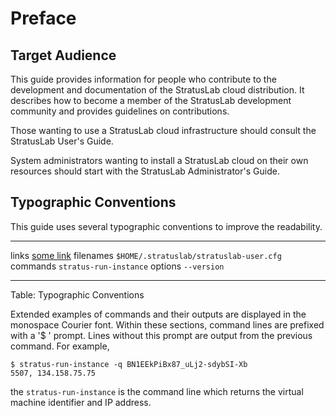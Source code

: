 
# Preface

## Target Audience

This guide provides information for people who contribute to the
development and documentation of the StratusLab cloud distribution.
It describes how to become a member of the StratusLab development
community and provides guidelines on contributions. 

Those wanting to use a StratusLab cloud infrastructure should consult
the StratusLab User's Guide.

System administrators wanting to install a StratusLab cloud on their
own resources should start with the StratusLab Administrator's Guide.

## Typographic Conventions

This guide uses several typographic conventions to improve the
readability.

---------  ---------------------------------------
links      [some link](http://example.org/)
filenames  `$HOME/.stratuslab/stratuslab-user.cfg`
commands   `stratus-run-instance`
options    `--version`
---------  ---------------------------------------

Table: Typographic Conventions

Extended examples of commands and their outputs are displayed in the
monospace Courier font.  Within these sections, command lines are
prefixed with a '$ ' prompt.  Lines without this prompt are output
from the previous command.  For example, 

    $ stratus-run-instance -q BN1EEkPiBx87_uLj2-sdybSI-Xb
    5507, 134.158.75.75

the `stratus-run-instance` is the command line which returns the
virtual machine identifier and IP address.
